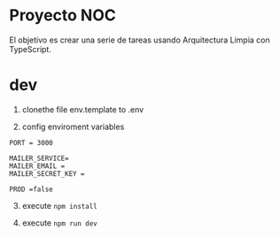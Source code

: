 # Proyecto NOC 

El objetivo es crear una serie de tareas usando Arquitectura Limpia con TypeScript.

# dev 

1. clonethe file env.template to .env

2. config enviroment variables
```
PORT = 3000

MAILER_SERVICE=
MAILER_EMAIL = 
MAILER_SECRET_KEY = 

PROD =false
```

3. execute ``npm install``

4. execute ``npm run dev ``


